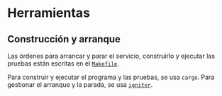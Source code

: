 # Herramientas

## Construcción y arranque

Las órdenes para arrancar y parar el servicio, construirlo y ejecutar las
pruebas están escritas en el [`Makefile`](../Makefile).

Para construir y ejecutar el programa y las pruebas, se usa `cargo`. Para
gestionar el arranque y la parada, se usa
[`igniter`](https://github.com/pmarino90/igniter).
